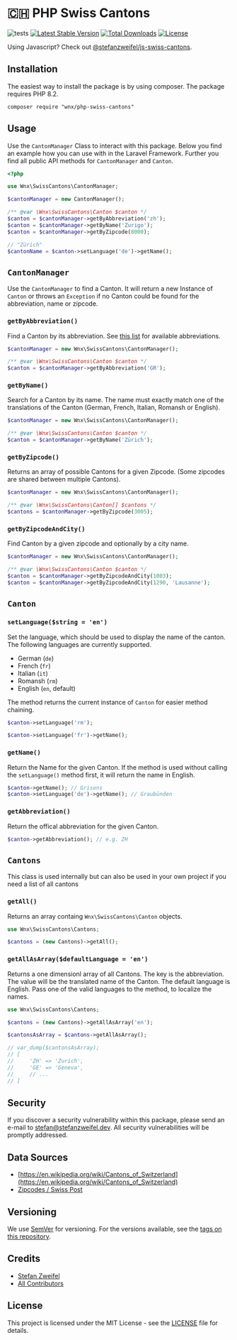 # 🇨🇭 PHP Swiss Cantons

![tests](https://github.com/stefanzweifel/php-swiss-cantons/workflows/tests/badge.svg)
[![Latest Stable Version](https://poser.pugx.org/wnx/php-swiss-cantons/v/stable)](https://packagist.org/packages/wnx/php-swiss-cantons)
[![Total Downloads](https://poser.pugx.org/wnx/php-swiss-cantons/downloads)](https://packagist.org/packages/wnx/php-swiss-cantons)
[![License](https://poser.pugx.org/wnx/php-swiss-cantons/license)](https://packagist.org/packages/wnx/php-swiss-cantons)

Using Javascript? Check out [@stefanzweifel/js-swiss-cantons](https://github.com/stefanzweifel/js-swiss-cantons).

## Installation

The easiest way to install the package is by using composer. The package requires PHP 8.2.

```shell
composer require "wnx/php-swiss-cantons"
```

## Usage
Use the `CantonManager`  Class to interact with this package. Below you find an example how you can use with in the Laravel Framework. Further you find all public API methods for `CantonManager` and `Canton`.

```php
<?php 

use Wnx\SwissCantons\CantonManager;

$cantonManager = new CantonManager();

/** @var \Wnx\SwissCantons\Canton $canton */
$canton = $cantonManager->getByAbbreviation('zh');
$canton = $cantonManager->getByName('Zurigo');
$canton = $cantonManager->getByZipcode(8000);

// "Zürich"
$cantonName = $canton->setLanguage('de')->getName();

```

## `CantonManager`

Use the `CantonManager` to find a Canton. It will return a new Instance of `Canton` or throws an `Exception` if no Canton could be found for the abbreviation, name or zipcode.

### `getByAbbreviation()`

Find a Canton by its abbreviation. See [this list](https://en.wikipedia.org/wiki/Cantons_of_Switzerland#List) for available abbreviations.

```php
$cantonManager = new Wnx\SwissCantons\CantonManager();

/** @var \Wnx\SwissCantons\Canton $canton */
$canton = $cantonManager->getByAbbreviation('GR');
```

### `getByName()`

Search for a Canton by its name. The name must exactly match one of the translations of the Canton (German, French, Italian, Romansh or English).

```php
$cantonManager = new Wnx\SwissCantons\CantonManager();

/** @var \Wnx\SwissCantons\Canton $canton */
$canton = $cantonManager->getByName('Zürich');
```

### `getByZipcode()`

Returns an array of possible Cantons for a given Zipcode. (Some zipcodes are shared between multiple Cantons).

```php
$cantonManager = new Wnx\SwissCantons\CantonManager();

/** @var \Wnx\SwissCantons\Canton[] $cantons */
$cantons = $cantonManager->getByZipcode(3005);
```

### `getByZipcodeAndCity()`

Find Canton by a given zipcode and optionally by a city name.

```php
$cantonManager = new Wnx\SwissCantons\CantonManager();

/** @var \Wnx\SwissCantons\Canton $canton */
$canton = $cantonManager->getByZipcodeAndCity(1003);
$canton = $cantonManager->getByZipcodeAndCity(1290, 'Lausanne');
```

## `Canton`

### `setLanguage($string = 'en')`
Set the language, which should be used to display the name of the canton. The following languages are currently supported.

- German (`de`)
- French (`fr`)
- Italian (`it`)
- Romansh (`rm`)
- English (`en`, default)

The method returns the current instance of `Canton` for easier method chaining.

```php
$canton->setLanguage('rm');
```

```php
$canton->setLanguage('fr')->getName();
```


### `getName()`
Return the Name for the given Canton. If the method is used without calling the `setLanguage()` method first, it will return the name in English.

```php
$canton->getName(); // Grisons
$canton->setLanguage('de')->getName(); // Graubünden
```


### `getAbbreviation()`
Return the offical abbreviation for the given Canton.

```php
$canton->getAbbreviation(); // e.g. ZH
```

## `Cantons`

This class is used internally but can also be used in your own project if you need a list of all cantons

### `getAll()`
Returns an array containg `Wnx\SwissCantons\Canton` objects.

```php
use Wnx\SwissCantons\Cantons;

$cantons = (new Cantons)->getAll();
```

### `getAllAsArray($defaultLanguage = 'en')`
Returns a one dimensionl array of all Cantons. The key is the abbreviation. The value will be the translated name of the Canton.
The default language is English. Pass one of the valid languages to the method, to localize the names.

```php
use Wnx\SwissCantons\Cantons;

$cantons = (new Cantons)->getAllAsArray('en');

$cantonsAsArray = $cantons->getAllAsArray(); 

// var_dump($cantonsAsArray);
// [
//     'ZH' => 'Zurich', 
//     'GE' => 'Geneva',
//     // ...
// ]
```

## Security

If you discover a security vulnerability within this package, please send an e-mail to stefan@stefanzweifel.dev. All security vulnerabilities will be promptly addressed.

## Data Sources

- [https://en.wikipedia.org/wiki/Cantons_of_Switzerland](https://en.wikipedia.org/wiki/Cantons_of_Switzerland)
- [Zipcodes / Swiss Post](https://swisspost.opendatasoft.com/explore/dataset/plz_verzeichnis_v2/information/)

## Versioning

We use [SemVer](http://semver.org/) for versioning. For the versions available, see the [tags on this repository](https://github.com/stefanzweifel/laravel-stats/tags).

## Credits

* [Stefan Zweifel](https://github.com/stefanzweifel)
* [All Contributors](https://github.com/stefanzweifel/php-swiss-cantons/graphs/contributors)

## License

This project is licensed under the MIT License - see the [LICENSE](LICENSE) file for details.
